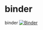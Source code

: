 # binder
binder
[![Binder](https://mybinder.org/badge_logo.svg)](https://mybinder.org/v2/gh/mayankissexy/binder/main)
